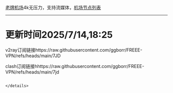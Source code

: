 
[老牌机场](https://www.linghunyun.com/#/register?code=KBcl8cHj)4k无压力，支持流媒体，[机场节点列表](https://github.com/ggborr/FREEE-VPN/blob/main/%E8%8A%82%E7%82%B9%E5%88%97%E8%A1%A8.pdf)
****

# 更新时间2025/7/14,18:25
v2ray订阅链接https://raw.githubusercontent.com/ggborr/FREEE-VPN/refs/heads/main/7JD

clash订阅链接hhttps://raw.githubusercontent.com/ggborr/FREEE-VPN/refs/heads/main/7jd

 
  
``` 
 
</details>

 
